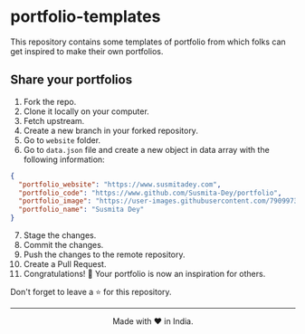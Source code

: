 # portfolio-templates
This repository contains some templates of portfolio from which folks can get inspired to make their own portfolios.

## Share your portfolios
1. Fork the repo.
2. Clone it locally on your computer.
3. Fetch upstream.
4. Create a new branch in your forked repository.
5. Go to `website` folder.
6. Go to `data.json` file and create a new object in data array with the following information:
```json
{
  "portfolio_website": "https://www.susmitadey.com",
  "portfolio_code": "https://www.github.com/Susmita-Dey/portfolio",
  "portfolio_image": "https://user-images.githubusercontent.com/79099734/169740427-71b913c0-a69b-4c9a-a1df-8191813a6cc3.jpg",
  "portfolio_name": "Susmita Dey"
}
```
7. Stage the changes.
8. Commit the changes.
9. Push the changes to the remote repository.
10. Create a Pull Request.
11. Congratulations! 🙌 Your portfolio is now an inspiration for others.

Don't forget to leave a ⭐ for this repository.

---

<p align="center">Made with ❤️ in India.</p>

